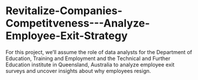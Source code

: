 # Revitalize-Companies-Competitveness---Analyze-Employee-Exit-Strategy
For this project, we’ll assume the role of data analysts for the Department of Education, Training and Employment and the Technical and Further Education institute in Queensland, Australia to analyze employee exit surveys and uncover insights about why employees resign.
